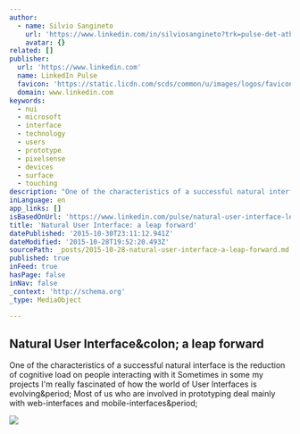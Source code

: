 ```yaml
---
author:
  - name: Silvio Sangineto
    url: 'https://www.linkedin.com/in/silviosangineto?trk=pulse-det-athr_prof-art_hdr'
    avatar: {}
related: []
publisher:
  url: 'https://www.linkedin.com'
  name: LinkedIn Pulse
  favicon: 'https://static.licdn.com/scds/common/u/images/logos/favicons/v1/favicon.ico'
  domain: www.linkedin.com
keywords:
  - nui
  - microsoft
  - interface
  - technology
  - users
  - prototype
  - pixelsense
  - devices
  - surface
  - touching
description: "One of the characteristics of a successful natural interface is the reduction of cognitive load on people interacting with it Sometimes in some my projects I'm really fascinated of how the world of User Interfaces is evolving. Most of us who are involved in prototyping deal mainly with web-interfaces and mobile-interfaces."
inLanguage: en
app_links: []
isBasedOnUrl: 'https://www.linkedin.com/pulse/natural-user-interface-leap-forward-silvio-sangineto'
title: 'Natural User Interface: a leap forward'
datePublished: '2015-10-30T23:11:12.941Z'
dateModified: '2015-10-28T19:52:20.493Z'
sourcePath: _posts/2015-10-28-natural-user-interface-a-leap-forward.md
published: true
inFeed: true
hasPage: false
inNav: false
_context: 'http://schema.org'
_type: MediaObject

---
```

<article style=""><h1>Natural User Interface&amp;colon; a leap forward</h1><p>One of the characteristics of a successful natural interface is the reduction of cognitive load on people interacting with it Sometimes in some my projects I'm really fascinated of how the world of User Interfaces is evolving&amp;period; Most of us who are involved in prototyping deal mainly with web-interfaces and mobile-interfaces&amp;period;</p><img src="http://m.c.lnkd.licdn.com/mpr/mpr/AAEAAQAAAAAAAAaKAAAAJDg4YTJhYjdlLTlkNTAtNDJmZS1iOTA4LTk4NmI0MWQ4NWJiOA.png" /></article>